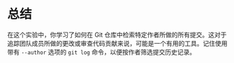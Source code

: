 # 总结

在这个实验中，你学习了如何在 Git 仓库中检索特定作者所做的所有提交。这对于追踪团队成员所做的更改或审查代码贡献来说，可能是一个有用的工具。记住使用带有 `--author` 选项的 `git log` 命令，以便按作者筛选提交历史记录。
